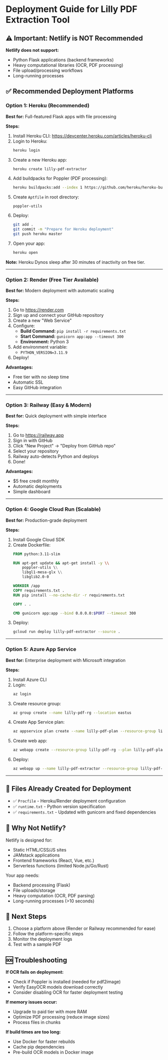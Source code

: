 # Deployment Guide for Lilly PDF Extraction Tool

## ⚠️ Important: Netlify is NOT Recommended

**Netlify does not support:**
- Python Flask applications (backend frameworks)
- Heavy computational libraries (OCR, PDF processing)
- File upload/processing workflows
- Long-running processes

## ✅ Recommended Deployment Platforms

### Option 1: Heroku (Recommended)
**Best for:** Full-featured Flask apps with file processing

**Steps:**
1. Install Heroku CLI: https://devcenter.heroku.com/articles/heroku-cli
2. Login to Heroku:
   ```bash
   heroku login
   ```
3. Create a new Heroku app:
   ```bash
   heroku create lilly-pdf-extractor
   ```
4. Add buildpacks for Poppler (PDF processing):
   ```bash
   heroku buildpacks:add --index 1 https://github.com/heroku/heroku-buildpack-apt
   ```
5. Create `Aptfile` in root directory:
   ```
   poppler-utils
   ```
6. Deploy:
   ```bash
   git add .
   git commit -m "Prepare for Heroku deployment"
   git push heroku master
   ```
7. Open your app:
   ```bash
   heroku open
   ```

**Note:** Heroku Dynos sleep after 30 minutes of inactivity on free tier.

---

### Option 2: Render (Free Tier Available)
**Best for:** Modern deployment with automatic scaling

**Steps:**
1. Go to https://render.com
2. Sign up and connect your GitHub repository
3. Create a new "Web Service"
4. Configure:
   - **Build Command:** `pip install -r requirements.txt`
   - **Start Command:** `gunicorn app:app --timeout 300`
   - **Environment:** Python 3
5. Add environment variable:
   - `PYTHON_VERSION=3.11.9`
6. Deploy!

**Advantages:**
- Free tier with no sleep time
- Automatic SSL
- Easy GitHub integration

---

### Option 3: Railway (Easy & Modern)
**Best for:** Quick deployment with simple interface

**Steps:**
1. Go to https://railway.app
2. Sign in with GitHub
3. Click "New Project" → "Deploy from GitHub repo"
4. Select your repository
5. Railway auto-detects Python and deploys
6. Done!

**Advantages:**
- $5 free credit monthly
- Automatic deployments
- Simple dashboard

---

### Option 4: Google Cloud Run (Scalable)
**Best for:** Production-grade deployment

**Steps:**
1. Install Google Cloud SDK
2. Create Dockerfile:
   ```dockerfile
   FROM python:3.11-slim
   
   RUN apt-get update && apt-get install -y \\
       poppler-utils \\
       libgl1-mesa-glx \\
       libglib2.0-0
   
   WORKDIR /app
   COPY requirements.txt .
   RUN pip install --no-cache-dir -r requirements.txt
   
   COPY . .
   
   CMD gunicorn app:app --bind 0.0.0.0:$PORT --timeout 300
   ```
3. Deploy:
   ```bash
   gcloud run deploy lilly-pdf-extractor --source .
   ```

---

### Option 5: Azure App Service
**Best for:** Enterprise deployment with Microsoft integration

**Steps:**
1. Install Azure CLI
2. Login:
   ```bash
   az login
   ```
3. Create resource group:
   ```bash
   az group create --name lilly-pdf-rg --location eastus
   ```
4. Create App Service plan:
   ```bash
   az appservice plan create --name lilly-pdf-plan --resource-group lilly-pdf-rg --sku B1 --is-linux
   ```
5. Create web app:
   ```bash
   az webapp create --resource-group lilly-pdf-rg --plan lilly-pdf-plan --name lilly-pdf-extractor --runtime "PYTHON|3.11"
   ```
6. Deploy:
   ```bash
   az webapp up --name lilly-pdf-extractor --resource-group lilly-pdf-rg
   ```

---

## 🔧 Files Already Created for Deployment

- ✅ `Procfile` - Heroku/Render deployment configuration
- ✅ `runtime.txt` - Python version specification
- ✅ `requirements.txt` - Updated with gunicorn and fixed dependencies

## 🚫 Why Not Netlify?

Netlify is designed for:
- Static HTML/CSS/JS sites
- JAMstack applications
- Frontend frameworks (React, Vue, etc.)
- Serverless functions (limited Node.js/Go/Rust)

Your app needs:
- Backend processing (Flask)
- File uploads/storage
- Heavy computation (OCR, PDF parsing)
- Long-running processes (>10 seconds)

## 📝 Next Steps

1. Choose a platform above (Render or Railway recommended for ease)
2. Follow the platform-specific steps
3. Monitor the deployment logs
4. Test with a sample PDF

## 🆘 Troubleshooting

**If OCR fails on deployment:**
- Check if Poppler is installed (needed for pdf2image)
- Verify EasyOCR models download correctly
- Consider disabling OCR for faster deployment testing

**If memory issues occur:**
- Upgrade to paid tier with more RAM
- Optimize PDF processing (reduce image sizes)
- Process files in chunks

**If build times are too long:**
- Use Docker for faster rebuilds
- Cache pip dependencies
- Pre-build OCR models in Docker image

